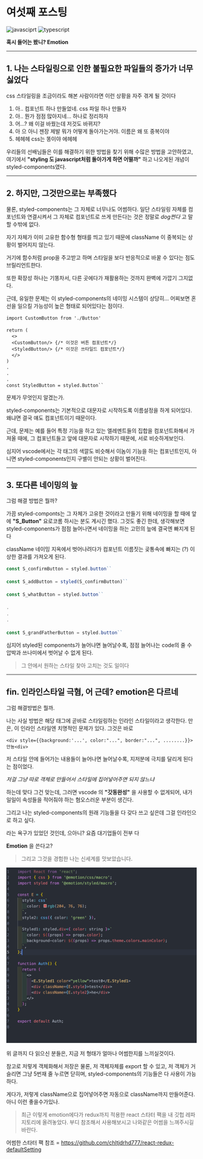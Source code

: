 # 여섯째 포스팅

![javasciprt](https://img.shields.io/badge/javascript-up%20to%20date-yellow)
![typescript](https://img.shields.io/badge/typescript-up%20to%20date-blue)

**혹시 들어는 봤니? Emotion**

---

## 1. 나는 스타일링으로 인한 불필요한 파일들의 증가가 너무 싫었다

css 스타일링을 조금이라도 해본 사람이라면 이런 상황을 자주 겪게 될 것이다

1. 아.. 컴포넌트 하나 만들었네. css 파일 하나 만들자
2. 아.. 뭔가 점점 많아지네... 하나로 정리하자
3. 어...? 왜 이걸 바꿨는데 저것도 바뀌지?
4. 아 으 아니 젠장 제발 뭐가 어떻게 돌아가는거야. 이름은 왜 또 중복이야
5. 헤헤헤 css는 똥이야 에헤헤

우리들의 선배님들은 이를 해결하기 위한 방법을 찾기 위해 수많은 방법을 고안하였고, 여기에서 **"styling 도 javascript처럼 돌아가게 하면 어떨까"** 하고 나오게된 개념이 styled-components였다.

---

## 2. 하지만, 그것만으로는 부족했다

물론, styled-components는 그 자체로 너무나도 어썸하다. 일단 스타일링 자체를 컴포넌트와 연결시켜서 그 자체로 컴포넌트로 쓰게 만든다는 것은 정말로 _dog쩐다_ 고 말할 수밖에 없다.

자기 자체가 이미 고유한 함수형 형태를 띄고 있기 때문에 className 이 중복되는 상황이 벌어지지 않는다.

거기에 함수처럼 prop을 주고받고 하며 스타일을 보다 반응적으로 바꿀 수 있다는 점도 브릴리언트한다.

또한 확장성 하나는 기똥차서, 다른 곳에다가 재활용하는 것까지 완벽에 가깝기 그지없다.

근데, 유일한 문제는 이 styled-components의 네이밍 시스템이 상당히... 어찌보면 혼선을 일으킬 가능성이 높은 형태로 되어있다는 점이다.

```tsx
import CustomButton from './Button'

return (
  <>
  <CustomButton/> {/* 이것은 버튼 컴포넌트*/}
  <StyledButton/> {/* 이것은 쓰타일드 컴포넌트*/}
  </>
)
.
.
.
const StyledButton = styled.Button``
```

문제가 무엇인지 알겠는가.

styled-components는 기본적으로 대문자로 시작하도록 이름설정을 하게 되어있다. 왜냐면 결국 얘도 컴포넌트이기 때문이다.

근데, 문제는 예를 들어 특정 기능을 하고 있는 엘레멘트들의 집합을 컴포넌트화해서 가져올 때에, 그 컴포넌트들고 앞에 대문자로 시작하기 때문에, 서로 비슷하게보인다.

심지어 vscode에서는 각 태그의 색깔도 비슷해서 이놈이 기능을 하는 컴포넌트인지, 아니면 styled-components인지 구별이 안되는 상황이 벌어진다.

---

## 3. 또다른 네이밍의 늪

그럼 해결 방법은 뭘까?

가끔 styled-componts는 그 자체가 고유한 것이라고 만들기 위해 네이밍을 할 때에 앞에 **"S_Button"** 요로코롬 하시는 분도 계시긴 했다. 그것도 좋긴 한데, 생각해보면 styled-components가 점점 늘어나면서 네이밍을 하는 고민의 늪에 결국엔 빠지게 된다

className 네이밍 지옥에서 벗어나려다가 컴포넌트 이름짓는 곶통속에 빠지는 (?) 이상한 결과를 가져오게 된다.

```typescript
const S_confirmButton = styled.button``

const S_addButton = styled(S_confirmButton)``

const S_whatButton = styled.button``

.
.
.

const S_grandFatherButton = styled.button``
```

심지어 styled된 components가 늘어나면 늘어날수록, 점점 늘어나는 code의 줄 수 압박과 쓰나미에서 벗어날 수 없게 된다.

> 그 안에서 원하는 스타일 찾아 고치는 것도 일이다

---

## fin. 인라인스타일 극혐, 어 근데? emotion은 다르네

그럼 해결방법은 뭘까.

나는 사실 방법은 해당 태그에 곧바로 스타일링하는 인라인 스타일이라고 생각한다. 만은, 이 인라인 스타일엔 치명적인 문제가 있다. 그것은 바로

```tsx
<div style={{background:'...', color:"...", border:"...", ........}}>안뇽<div>
```

저 스타일 안에 들어가는 내용들이 늘어나면 늘어날수록, 지저분에 극치를 달리게 된다는 점이었다.

_저걸 그냥 따로 객체로 만들어서 스타일에 집어넣어주면 되지 않느냐_

하는데 맞다 그건 맞는데, 그러면 vscode 의 **"갓동완성"** 을 사용할 수 없게되어, 내가 일일이 속성들을 적어줘야 하는 혐오스러운 부분이 생긴다.

그리고 나는 styled-components의 원래 기능들을 다 갖다 쓰고 싶은데 그걸 인라인으로 하고 싶다.

라는 욕구가 있었던 것인데, 으아니? 요즘 대기업들이 전부 다

**Emotion** 을 쓴다고?

> 그리고 그것을 경험한 나는 신세계를 맛보았습니다.

![emotion](images/post1.png)

위 글까지 다 읽으신 분들은, 지금 저 형태가 얼마나 어썸한지를 느끼실것이다.

참고로 저렇게 객체화해서 저장은 물론, 저 객체자체를 export 할 수 있고, 저 객체가 거슬리면 그냥 5번재 줄 누르면 닫히며, styled-components의 기능들은 다 사용이 가능하다.

게다가, 저렇게 className으로 집어넣어주면 자동으로 className까지 만들어준다. 아니 이런 좋을수가있나.

> 최근 이렇게 emotion에다가 redux까지 적용한 react 스타터 팩을 내 깃헙 레파지토리에 올려놓았다. 부디 참조해서 사용해보시고 나와같은 어썸을 느껴주시길 바란다.

어썸한 스타터 팩 참조 = https://github.com/chltjdrhd777/react-redux-defaultSetting
